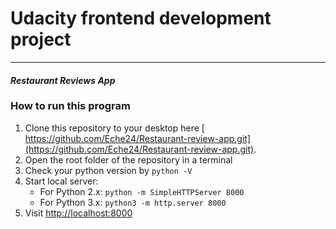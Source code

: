 # Udacity frontend development project
---
#### _Restaurant Reviews App_

### How to run this program
1. Clone this repository to your desktop here [ https://github.com/Eche24/Restaurant-review-app.git](https://github.com/Eche24/Restaurant-review-app.git).
2. Open the root folder of the repository in a terminal
3. Check your python version by `python -V`
4. Start local server:
	- For Python 2.x: `python -m SimpleHTTPServer 8000`
	- For Python 3.x: `python3 -m http.server 8000`
5. Visit [http://localhost:8000](http://localhost:8000)







